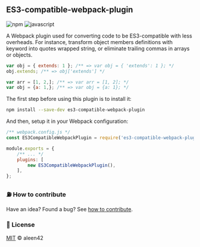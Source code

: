 ## ES3-compatible-webpack-plugin

![npm](https://aleen42.github.io/badges/src/npm.svg) ![javascript](https://aleen42.github.io/badges/src/javascript.svg)

A Webpack plugin used for converting code to be ES3-compatible with less overheads. For instance, transform object members definitions with keyword into quotes wrapped string, or eliminate trailing commas in arrays or objects.

```js
var obj = { extends: 1 }; /** => var obj = { 'extends': 1 }; */
obj.extends; /** => obj['extends'] */

var arr = [1, 2,]; /** => var arr = [1, 2]; */
var obj = {a: 1,}; /** => var obj = {a: 1}; */
```

The first step before using this plugin is to install it:

```bash
npm install --save-dev es3-compatible-webpack-plugin
```

And then, setup it in your Webpack configuration:

```js
/** webpack.config.js */
const ES3CompatibleWebpackPlugin = require('es3-compatible-webpack-plugin').default;

module.exports = {
    /** ... */
    plugins: [
        new ES3CompatibleWebpackPlugin(),
    ],
};
```

### :fuelpump: How to contribute

Have an idea? Found a bug? See [how to contribute](https://aleen42.github.io/PersonalWiki/contribution.html).

### :scroll: License

[MIT](https://aleen42.github.io/PersonalWiki/MIT.html) © aleen42
